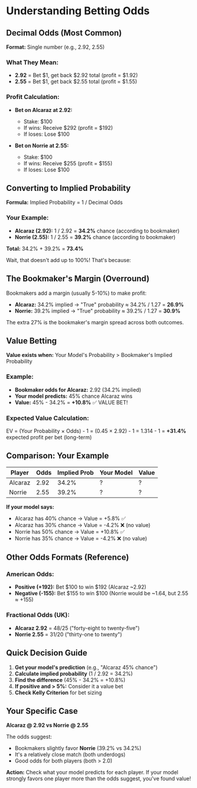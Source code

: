 # Understanding Betting Odds

## Decimal Odds (Most Common)

**Format:** Single number (e.g., 2.92, 2.55)

### What They Mean:
- **2.92** = Bet $1, get back $2.92 total (profit = $1.92)
- **2.55** = Bet $1, get back $2.55 total (profit = $1.55)

### Profit Calculation:
- **Bet on Alcaraz at 2.92:**
  - Stake: $100
  - If wins: Receive $292 (profit = $192)
  - If loses: Lose $100

- **Bet on Norrie at 2.55:**
  - Stake: $100
  - If wins: Receive $255 (profit = $155)
  - If loses: Lose $100

## Converting to Implied Probability

**Formula:** Implied Probability = 1 / Decimal Odds

### Your Example:
- **Alcaraz (2.92):** 1 / 2.92 = **34.2%** chance (according to bookmaker)
- **Norrie (2.55):** 1 / 2.55 = **39.2%** chance (according to bookmaker)

**Total:** 34.2% + 39.2% = **73.4%**

Wait, that doesn't add up to 100%! That's because:

## The Bookmaker's Margin (Overround)

Bookmakers add a margin (usually 5-10%) to make profit:

- **Alcaraz:** 34.2% implied → "True" probability ≈ 34.2% / 1.27 = **26.9%**
- **Norrie:** 39.2% implied → "True" probability ≈ 39.2% / 1.27 = **30.9%**

The extra 27% is the bookmaker's margin spread across both outcomes.

## Value Betting

**Value exists when:** Your Model's Probability > Bookmaker's Implied Probability

### Example:
- **Bookmaker odds for Alcaraz:** 2.92 (34.2% implied)
- **Your model predicts:** 45% chance Alcaraz wins
- **Value:** 45% - 34.2% = **+10.8%** ✅ VALUE BET!

### Expected Value Calculation:
EV = (Your Probability × Odds) - 1
   = (0.45 × 2.92) - 1
   = 1.314 - 1
   = **+31.4%** expected profit per bet (long-term)

## Comparison: Your Example

| Player | Odds | Implied Prob | Your Model | Value |
|--------|------|--------------|------------|-------|
| Alcaraz | 2.92 | 34.2% | ? | ? |
| Norrie | 2.55 | 39.2% | ? | ? |

**If your model says:**
- Alcaraz has 40% chance → Value = +5.8% ✅
- Alcaraz has 30% chance → Value = -4.2% ❌ (no value)
- Norrie has 50% chance → Value = +10.8% ✅
- Norrie has 35% chance → Value = -4.2% ❌ (no value)

## Other Odds Formats (Reference)

### American Odds:
- **Positive (+192):** Bet $100 to win $192 (Alcaraz ~2.92)
- **Negative (-155):** Bet $155 to win $100 (Norrie would be ~1.64, but 2.55 ≈ +155)

### Fractional Odds (UK):
- **Alcaraz 2.92** = 48/25 ("forty-eight to twenty-five")
- **Norrie 2.55** = 31/20 ("thirty-one to twenty")

## Quick Decision Guide

1. **Get your model's prediction** (e.g., "Alcaraz 45% chance")
2. **Calculate implied probability** (1 / 2.92 = 34.2%)
3. **Find the difference** (45% - 34.2% = +10.8%)
4. **If positive and > 5%:** Consider it a value bet
5. **Check Kelly Criterion** for bet sizing

## Your Specific Case

**Alcaraz @ 2.92 vs Norrie @ 2.55**

The odds suggest:
- Bookmakers slightly favor **Norrie** (39.2% vs 34.2%)
- It's a relatively close match (both underdogs)
- Good odds for both players (both > 2.0)

**Action:** Check what your model predicts for each player. If your model strongly favors one player more than the odds suggest, you've found value!

